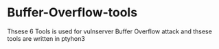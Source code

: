 # Buffer-Overflow-tools
Thsese 6 Tools is used for vulnserver Buffer Overflow attack
and thsese tools are written in ptyhon3
